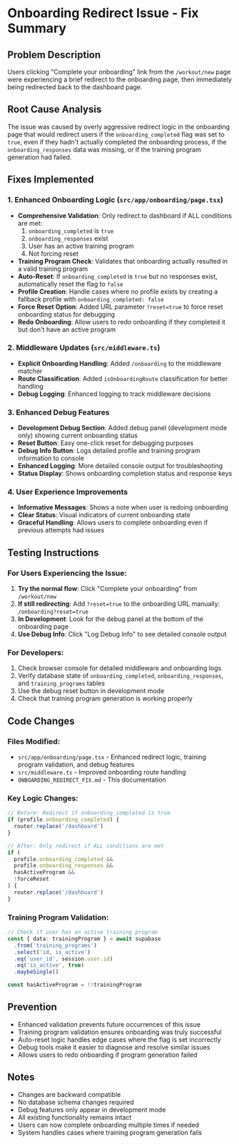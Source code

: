 # Onboarding Redirect Issue - Fix Summary

## Problem Description

Users clicking "Complete your onboarding" link from the `/workout/new` page were experiencing a brief redirect to the onboarding page, then immediately being redirected back to the dashboard page.

## Root Cause Analysis

The issue was caused by overly aggressive redirect logic in the onboarding page that would redirect users if the `onboarding_completed` flag was set to `true`, even if they hadn't actually completed the onboarding process, if the `onboarding_responses` data was missing, or if the training program generation had failed.

## Fixes Implemented

### 1. Enhanced Onboarding Logic (`src/app/onboarding/page.tsx`)

- **Comprehensive Validation**: Only redirect to dashboard if ALL conditions are met:
  1. `onboarding_completed` is `true`
  2. `onboarding_responses` exist
  3. User has an active training program
  4. Not forcing reset
- **Training Program Check**: Validates that onboarding actually resulted in a valid training program
- **Auto-Reset**: If `onboarding_completed` is `true` but no responses exist, automatically reset the flag to `false`
- **Profile Creation**: Handle cases where no profile exists by creating a fallback profile with `onboarding_completed: false`
- **Force Reset Option**: Added URL parameter `?reset=true` to force reset onboarding status for debugging
- **Redo Onboarding**: Allow users to redo onboarding if they completed it but don't have an active program

### 2. Middleware Updates (`src/middleware.ts`)

- **Explicit Onboarding Handling**: Added `/onboarding` to the middleware matcher
- **Route Classification**: Added `isOnboardingRoute` classification for better handling
- **Debug Logging**: Enhanced logging to track middleware decisions

### 3. Enhanced Debug Features

- **Development Debug Section**: Added debug panel (development mode only) showing current onboarding status
- **Reset Button**: Easy one-click reset for debugging purposes
- **Debug Info Button**: Logs detailed profile and training program information to console
- **Enhanced Logging**: More detailed console output for troubleshooting
- **Status Display**: Shows onboarding completion status and response keys

### 4. User Experience Improvements

- **Informative Messages**: Shows a note when user is redoing onboarding
- **Clear Status**: Visual indicators of current onboarding state
- **Graceful Handling**: Allows users to complete onboarding even if previous attempts had issues

## Testing Instructions

### For Users Experiencing the Issue:

1. **Try the normal flow**: Click "Complete your onboarding" from `/workout/new`
2. **If still redirecting**: Add `?reset=true` to the onboarding URL manually: `/onboarding?reset=true`
3. **In Development**: Look for the debug panel at the bottom of the onboarding page
4. **Use Debug Info**: Click "Log Debug Info" to see detailed console output

### For Developers:

1. Check browser console for detailed middleware and onboarding logs
2. Verify database state of `onboarding_completed`, `onboarding_responses`, and `training_programs` tables
3. Use the debug reset button in development mode
4. Check that training program generation is working properly

## Code Changes

### Files Modified:

- `src/app/onboarding/page.tsx` - Enhanced redirect logic, training program validation, and debug features
- `src/middleware.ts` - Improved onboarding route handling
- `ONBOARDING_REDIRECT_FIX.md` - This documentation

### Key Logic Changes:

```typescript
// Before: Redirect if onboarding_completed is true
if (profile.onboarding_completed) {
  router.replace('/dashboard')
}

// After: Only redirect if ALL conditions are met
if (
  profile.onboarding_completed &&
  profile.onboarding_responses &&
  hasActiveProgram &&
  !forceReset
) {
  router.replace('/dashboard')
}
```

### Training Program Validation:

```typescript
// Check if user has an active training program
const { data: trainingProgram } = await supabase
  .from('training_programs')
  .select('id, is_active')
  .eq('user_id', session.user.id)
  .eq('is_active', true)
  .maybeSingle()

const hasActiveProgram = !!trainingProgram
```

## Prevention

- Enhanced validation prevents future occurrences of this issue
- Training program validation ensures onboarding was truly successful
- Auto-reset logic handles edge cases where the flag is set incorrectly
- Debug tools make it easier to diagnose and resolve similar issues
- Allows users to redo onboarding if program generation failed

## Notes

- Changes are backward compatible
- No database schema changes required
- Debug features only appear in development mode
- All existing functionality remains intact
- Users can now complete onboarding multiple times if needed
- System handles cases where training program generation fails

